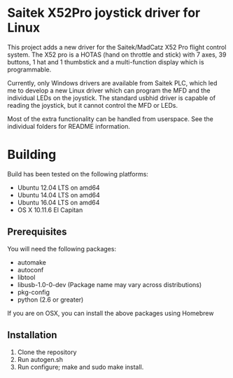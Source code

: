 Saitek X52Pro joystick driver for Linux
=======================================

This project adds a new driver for the Saitek/MadCatz X52 Pro flight
control system. The X52 pro is a HOTAS (hand on throttle and stick)
with 7 axes, 39 buttons, 1 hat and 1 thumbstick and a multi-function
display which is programmable.

Currently, only Windows drivers are available from Saitek PLC, which
led me to develop a new Linux driver which can program the MFD and
the individual LEDs on the joystick. The standard usbhid driver is
capable of reading the joystick, but it cannot control the MFD or LEDs.

Most of the extra functionality can be handled from userspace. See
the individual folders for README information.

# Building

Build has been tested on the following platforms:

* Ubuntu 12.04 LTS on amd64
* Ubuntu 14.04 LTS on amd64
* Ubuntu 16.04 LTS on amd64
* OS X 10.11.6 El Capitan

## Prerequisites

You will need the following packages:

* automake
* autoconf
* libtool
* libusb-1.0-0-dev (Package name may vary across distributions)
* pkg-config
* python (2.6 or greater)

If you are on OSX, you can install the above packages using Homebrew

## Installation

1. Clone the repository
2. Run autogen.sh
3. Run configure; make and sudo make install.

